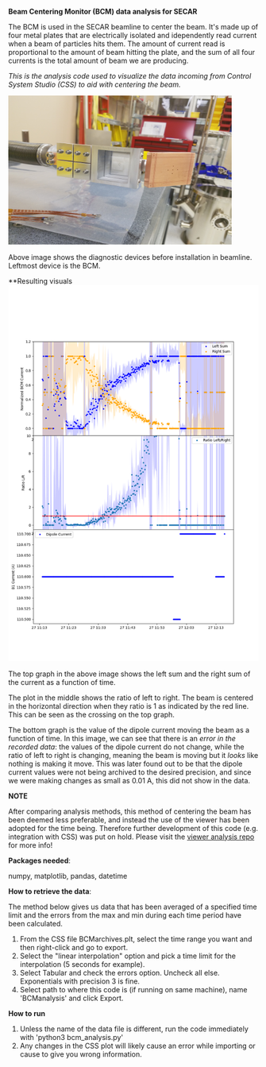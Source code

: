**Beam Centering Monitor (BCM) data analysis for SECAR**

The BCM is used in the SECAR beamline to center the beam. It's made up of four metal plates that are electrically isolated and idependently read current when a beam of particles hits them. The amount of current read is proportional to the amount of beam hitting the plate, and the sum of all four currents is the total amount of beam we are producing.

*This is the analysis code used to visualize the data incoming from Control System Studio (CSS) to aid with centering the beam.*

<img src="images/3in1_image.jpg" width="450" height="300">
 
Above image shows the diagnostic devices before installation in beamline. Leftmost device is the BCM.

 **Resulting visuals
 ![example](examples/bcmcenter_2019-02-11_12:22:40.png)
 
 The top graph in the above image shows the left sum and the right sum of the current as a function of time. 
 
 The plot in the middle shows the ratio of left to right. The beam is centered in the horizontal direction when they ratio is 1 as indicated by the red line. This can be seen as the crossing on the top graph. 
 
 The bottom graph is the value of the dipole current moving the beam as a function of time. In this image, we can see that there is an *error in the recorded data*: the values of the dipole current do not change, while the ratio of left to right is changing, meaning the beam is moving but it *looks* like nothing is making it move. This was later found out to be that the dipole current values were not being archived to the desired precision, and since we were making changes as small as 0.01 A, this did not show in the data. 
 
**NOTE**

After comparing analysis methods, this method of centering the beam has been deemed less preferable, and instead the use of the viewer has been adopted for the time being. Therefore further development of this code (e.g. integration with CSS) was put on hold. Please visit the [viewer analysis repo](https://github.com/pluflou/Viewer-Image-Analysis) for more info!

**Packages needed**:

numpy, matplotlib, pandas, datetime

**How to retrieve the data**:

The method below gives us data that has been averaged of a specified time limit and the errors from the max and min during each time period have been calculated.

1. From the CSS file BCMarchives.plt, select the time range you want and then right-click and go to export.
2. Select the "linear interpolation" option and pick a time limit for the interpolation (5 seconds for example).
3. Select Tabular and check the errors option. Uncheck all else. Exponentials with precision 3 is fine.
4. Select path to where this code is (if running on same machine), name 'BCManalysis' and click Export.

**How to run**

1. Unless the name of the data file is different, run the code immediately with 'python3 bcm_analysis.py'
2. Any changes in the CSS plot will likely cause an error while importing or cause to give you wrong information.


